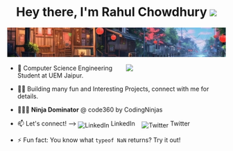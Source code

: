<h1 align="center">Hey there, I'm Rahul Chowdhury <img src="https://media.giphy.com/media/hvRJCLFzcasrR4ia7z/giphy.gif" width="5%"></h1>

<p align="center">
<img src="https://github.com/Rahul-2314/Rahul-2314/blob/main/background.jpeg" />
</p>

<img align='right' src="https://media.giphy.com/media/M9gbBd9nbDrOTu1Mqx/giphy.gif" width="230">

- 💼 Computer Science Engineering Student at UEM Jaipur.

- 👨‍💻 Building many fun and Interesting Projects, connect with me for details.

- 🧑‍💻🥷 **Ninja Dominator** @ code360 by CodingNinjas

- 📫 Let's connect! --> 
  <a href="https://www.linkedin.com/in/rahul-chowdhury-45b61828b/" target="_blank" title="LinkedIn Profile" style="text-decoration:none;">
    <img alt="LinkedIn" width="20" align="center" style="margin-bottom: -4px;" src="https://seeklogo.com/images/L/linkedin-icon-logo-FBADE03110-seeklogo.com.png"> LinkedIn
  </a> 
  &nbsp;&nbsp;
  <a href="https://x.com/Rahulch65183722" target="_blank" title="Twitter Profile" style="text-decoration:none;">
    <img alt="Twitter" width="20" align="center" style="margin-bottom: -4px;" src="https://seeklogo.com/images/T/twitter-2012-positive-logo-916EDF1309-seeklogo.com.png"> Twitter
  </a>

- ⚡ Fun fact: You know what `typeof NaN` returns? Try it out!
